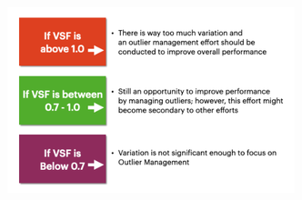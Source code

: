![AHT Variance Graph](https://raw.githubusercontent.com/IgorVGlia/images_qs_tests/main/QS_VSF_1.png)
